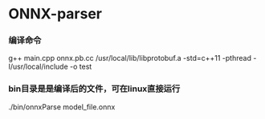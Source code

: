 # ONNX-parser

### 编译命令
g++ main.cpp  onnx.pb.cc  /usr/local/lib/libprotobuf.a -std=c++11 -pthread -I/usr/local/include -o test

### bin目录是是编译后的文件，可在linux直接运行
./bin/onnxParse model_file.onnx
